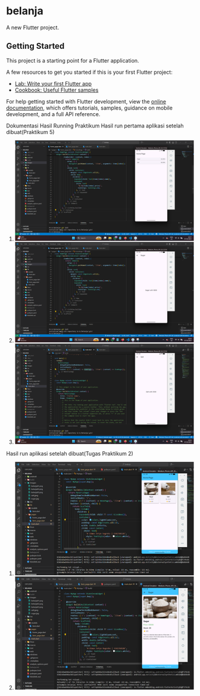 # belanja

A new Flutter project.

## Getting Started

This project is a starting point for a Flutter application.

A few resources to get you started if this is your first Flutter project:

- [Lab: Write your first Flutter app](https://docs.flutter.dev/get-started/codelab)
- [Cookbook: Useful Flutter samples](https://docs.flutter.dev/cookbook)

For help getting started with Flutter development, view the
[online documentation](https://docs.flutter.dev/), which offers tutorials,
samples, guidance on mobile development, and a full API reference.


Dokumentasi Hasil Running Praktikum
Hasil run pertama aplikasi setelah dibuat(Praktikum 5)
1. ![Tampilan Homepage](images/belanja01.png)
2. ![Tampilan Item - Sugar](images/belanja02.png)
3. ![Tampilan item - Salt](images/belanja03.png)

Hasil run aplikasi setelah dibuat(Tugas Praktikum 2)
1. ![Tampilan Homepage](images/belanja04.png)
1. ![Tampilan items](images/belanja05.png)